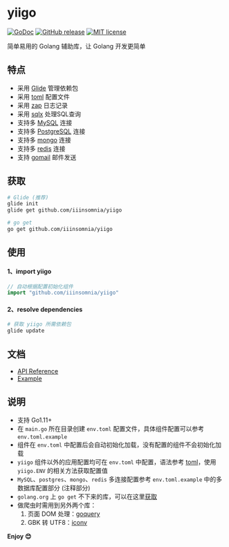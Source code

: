 # yiigo

[![GoDoc](https://godoc.org/github.com/IIInsomnia/yiigo?status.svg)](https://godoc.org/github.com/IIInsomnia/yiigo)
[![GitHub release](https://img.shields.io/github/release/IIInsomnia/yiigo.svg)](https://github.com/IIInsomnia/yiigo/releases/latest)
[![MIT license](http://img.shields.io/badge/license-MIT-brightgreen.svg)](http://opensource.org/licenses/MIT)

简单易用的 Golang 辅助库，让 Golang 开发更简单

## 特点

- 采用 [Glide](https://glide.sh) 管理依赖包
- 采用 [toml](https://github.com/pelletier/go-toml) 配置文件
- 采用 [zap](https://github.com/uber-go/zap) 日志记录
- 采用 [sqlx](https://github.com/jmoiron/sqlx) 处理SQL查询
- 支持多 [MySQL](https://github.com/go-sql-driver/mysql) 连接
- 支持多 [PostgreSQL](https://github.com/lib/pq) 连接
- 支持多 [mongo](https://labix.org/mgo) 连接
- 支持多 [redis](https://github.com/gomodule/redigo) 连接
- 支持 [gomail](https://github.com/go-gomail/gomail) 邮件发送

## 获取

```sh
# Glide (推荐)
glide init
glide get github.com/iiinsomnia/yiigo

# go get
go get github.com/iiinsomnia/yiigo
```

## 使用

#### 1、import yiigo

```go
// 自动根据配置初始化组件
import "github.com/iiinsomnia/yiigo"
```

#### 2、resolve dependencies

```sh
# 获取 yiigo 所需依赖包
glide update
```

## 文档

- [API Reference](https://godoc.org/github.com/IIInsomnia/yiigo)
- [Example](https://github.com/IIInsomnia/yiigo-example)

## 说明

- 支持 Go1.11+
- 在 `main.go` 所在目录创建 `env.toml` 配置文件，具体组件配置可以参考 `env.toml.example`
- 组件在 `env.toml` 中配置后会自动初始化加载，没有配置的组件不会初始化加载
- `yiigo` 组件以外的应用配置均可在 `env.toml` 中配置，语法参考 [toml](https://github.com/toml-lang/toml)，使用 `yiigo.ENV` 的相关方法获取配置值
- `MySQL`、`postgres`、`mongo`、`redis` 多连接配置参考 `env.toml.example` 中的多数据库配置部分 (注释部分)
- `golang.org` 上 `go get` 不下来的库，可以在这里[获取](https://github.com/golang)
- 做爬虫时需用到另外两个库：
    1. 页面 DOM 处理：[goquery](https://github.com/PuerkitoBio/goquery)
    2. GBK 转 UTF8：[iconv](https://github.com/qiniu/iconv)

**Enjoy 😊**
